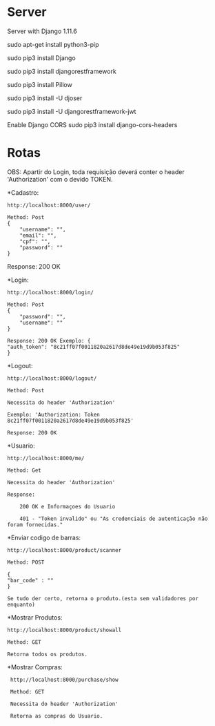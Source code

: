 # Server
Server with Django 1.11.6

sudo apt-get install python3-pip

sudo pip3 install Django

sudo pip3 install djangorestframework

sudo pip3 install Pillow

sudo pip3 install -U djoser

sudo pip3 install -U djangorestframework-jwt

Enable Django CORS
sudo pip3 install django-cors-headers




# Rotas

OBS: Apartir do Login, toda requisição deverá conter o header 'Authorization' com o devido TOKEN.



*Cadastro:

    http://localhost:8000/user/

    Method: Post
    {
        "username": "",
        "email": "",
        "cpf": "",
        "password": ""
    }

Response: 200 OK



*Login:

    http://localhost:8000/login/

    Method: Post
    {
        "password": "",
        "username": ""
    }

    Response: 200 OK Exemplo: {
    "auth_token": "8c21ff07f0011820a2617d8de49e19d9b053f825"
    }


*Logout:

    http://localhost:8000/logout/

    Method: Post

    Necessita do header 'Authorization'

    Exemplo: 'Authorization: Token 8c21ff07f0011820a2617d8de49e19d9b053f825'

    Response: 200 OK 


*Usuario:


    http://localhost:8000/me/

    Method: Get

    Necessita do header 'Authorization'

    Response: 

        200 OK e Informaçoes do Usuario

        401 - "Token invalido" ou "As credenciais de autenticação não foram fornecidas."
        
*Enviar codigo de barras:
 
    http://localhost:8000/product/scanner
    
    Method: POST
    
    {
    "bar_code" : ""
    }
    
    Se tudo der certo, retorna o produto.(esta sem validadores por enquanto)
    
    
*Mostrar Produtos:
 
    http://localhost:8000/product/showall
    
    Method: GET
    
    Retorna todos os produtos.
    
 
*Mostrar Compras:
     
     http://localhost:8000/purchase/show
     
     Method: GET
     
     Necessita do header 'Authorization'

     Retorna as compras do Usuario.
     
    




